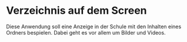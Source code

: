 # Verzeichnis auf dem Screen
Diese Anwendung soll eine Anzeige in der Schule mit den Inhalten eines Ordners bespielen.
Dabei geht es vor allem um Bilder und Videos.